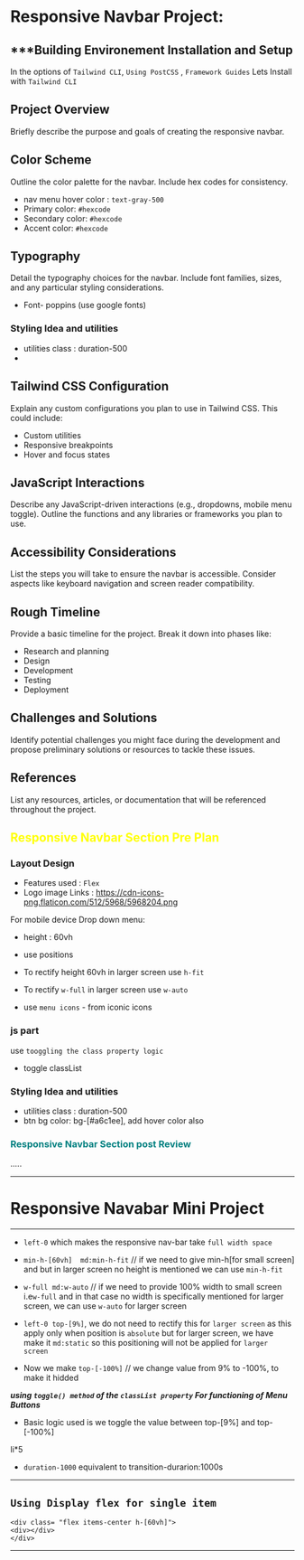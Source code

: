 # Responsive Navbar Project:

## ***Building Environement Installation and Setup

In the options of  `Tailwind CLI`, `Using PostCSS` , `Framework Guides`
Lets Install with `Tailwind CLI`



## Project Overview
Briefly describe the purpose and goals of creating the responsive navbar.

## Color Scheme
Outline the color palette for the navbar. Include hex codes for consistency.
- nav menu hover color : `text-gray-500`
- Primary color: `#hexcode`
- Secondary color: `#hexcode`
- Accent color: `#hexcode`

## Typography
Detail the typography choices for the navbar. Include font families, sizes, and any particular styling considerations.
- Font- poppins  (use google fonts)

### Styling Idea and utilities
- utilities class : duration-500
- 


## Tailwind CSS Configuration
Explain any custom configurations you plan to use in Tailwind CSS. This could include:
- Custom utilities
- Responsive breakpoints
- Hover and focus states

## JavaScript Interactions
Describe any JavaScript-driven interactions (e.g., dropdowns, mobile menu toggle). Outline the functions and any libraries or frameworks you plan to use.

## Accessibility Considerations
List the steps you will take to ensure the navbar is accessible. Consider aspects like keyboard navigation and screen reader compatibility.

## Rough Timeline
Provide a basic timeline for the project. Break it down into phases like:
- Research and planning
- Design
- Development
- Testing
- Deployment

## Challenges and Solutions
Identify potential challenges you might face during the development and propose preliminary solutions or resources to tackle these issues.

## References
List any resources, articles, or documentation that will be referenced throughout the project.


## <span style="color:yellow"> Responsive Navbar Section Pre Plan

### Layout Design
- Features used : `Flex`
- Logo image Links : https://cdn-icons-png.flaticon.com/512/5968/5968204.png


For mobile device  Drop down menu:
- height : 60vh
- use positions
- To rectify height 60vh in larger screen use `h-fit`
- To rectify `w-full` in larger screen use `w-auto`

- use `menu icons` - from iconic icons

### js part
use `tooggling the class property logic`
- toggle classList 


### Styling Idea and utilities
- utilities class : duration-500
- btn bg color: bg-[#a6c1ee],  add hover color also

### <span style="color:teal"> Responsive Navbar Section post Review
.....



----------------------------------------------------------
# Responsive Navabar Mini Project    
----------------------------------------------------------

- `left-0` which makes the responsive nav-bar take `full width space` 

- `min-h-[60vh]  md:min-h-fit`     // if we need to give min-h[for small screen] and but in larger screen no height is mentioned we can use `min-h-fit`


- `w-full md:w-auto`   // if we need to provide 100% width to small screen i.e`w-full` and in that case no width is specifically mentioned for larger screen, we can use `w-auto` for larger screen


- `left-0 top-[9%]`, we do not need to rectify this for `larger screen` as this apply only when position is `absolute` but for larger screen, we have make it `md:static` so this positioning will not be applied for `larger screen`

- Now we make `top-[-100%]` // we change value from 9% to -100%, to make it hidded



***using `toggle() method` of the `classList property` For functioning of Menu Buttons*** 

- Basic logic used is we toggle the value between top-[9%] and top-[-100%]

<!-- html part -->
<div class="duration-100 nav-links top-[-100%]">
<nav>li*5</nav>
</div>

<icon name="menu" onClick="onToggleMenu(this)">

<!-- Js part -->

<script>
  const navLinks = document.querySelector('.nav-links')
  navLinks.classlist.toggle('top-[9%]')
</script>


- `duration-1000`  equivalent to transition-durarion:1000s


----------------------------------------------
`Using Display flex for single item`
----------------------------------------------
```
<div class= "flex items-center h-[60vh]">
<div></div>
</div>

```
----------------------------------------------

